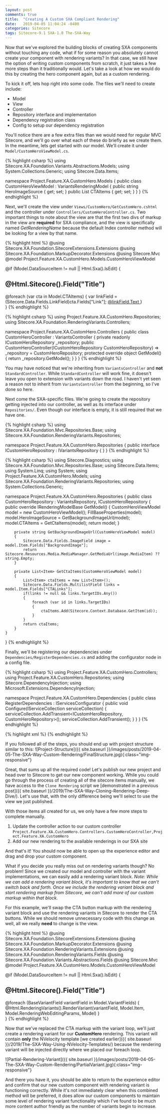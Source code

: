 ```yaml
---
layout: post
comments: true
title:  "Creating A Custom SXA Compliant Rendering"
date:   2019-04-05 11:04:24 -0400
categories: Sitecore
tags: Sitecore-9.1 SXA-1.8 The-SXA-Way
---
```

Now that we've explored the building blocks of creating SXA components without touching any code, what if for some reason you absolutely cannot create your component with rendering variants? In that case, we still have the option of writing custom components from scratch, it just takes a few more steps than it traditionally would. Let's take a look at how we would do this by creating the hero component again, but as a custom rendering.


To kick it off, lets hop right into some code. The files we'll need to create include:
- Model
- View
- Controller
- Repository interface and implementation
- Dependency registration class
- Config to setup our dependency registration

You'll notice there are a few extra files than we would need for regular MVC Sitecore, and we'll go over what each of these do briefly as we create them. In the meantime, lets get started with our model. We'll create it under `Model/CustomHeroViewModel.cs`.


{% highlight csharp %}
using Sitecore.XA.Foundation.Variants.Abstractions.Models;
using System.Collections.Generic;
using Sitecore.Data.Items;

namespace Project.Feature.XA.CustomHero.Models
{
    public class CustomHeroViewModel : VariantsRenderingModel
    {
        public string HeroImageSource { get; set; }
        public List<Item> CTAItems { get; set; }
    }
}
{% endhighlight %}


Next, we'll create the view under `Views/CustomHero/GetCustomHero.cshtml` and the controller under `Controllers/CustomHeroController.cs`. Two important things to note about the view are that the first two divs of markup in the view are **required** for SXA compliance, and the view is specifically named *GetRenderingName* because the default Index controller method will be looking for a view by that name.

{% highlight html %}
@using Sitecore.XA.Foundation.SitecoreExtensions.Extensions
@using Sitecore.XA.Foundation.MarkupDecorator.Extensions
@using Sitecore.Mvc
@model Project.Feature.XA.CustomHero.Models.CustomHeroViewModel

@if (Model.DataSourceItem != null || Html.Sxa().IsEdit)
{
  <div @Html.Sxa().Component("CustomHero", Model.Attributes)>
    <div class="component-content">
      <section class="container component-hero" style="background-image: url(@Model.HeroImageSource)">
        <div class="hero-container">
          <div class="row">
            <div class="col-xs-12 col-sm-8">
              <div class="hero-title">
                <h1>@Html.Sitecore().Field("Title")</h1>
                <div class="row">
                  <div class="col-12">
                    @foreach (var cta in Model.CTAItems)
                    {
                      var linkField = (Sitecore.Data.Fields.LinkField)cta.Fields["Link"];
                      <a href="@linkField.GetFriendlyUrl()" class="hero-cta-link">
                        <span>
                          @linkField.Text
                        </span>
                      </a>
                    }
                  </div>
                </div>
              </div>
            </div>
          </div>
        </div>
      </section>
    </div>
  </div>
}
{% endhighlight %}


{% highlight csharp %}
using Project.Feature.XA.CustomHero.Repositories;
using Sitecore.XA.Foundation.RenderingVariants.Controllers;

namespace Project.Feature.XA.CustomHero.Controllers
{
    public class CustomHeroController : VariantsController
    {
        private readonly ICustomHeroRepository _repository;
        public CustomHeroController(ICustomHeroRepository CustomHeroRepository) => _repository = CustomHeroRepository;
        protected override object GetModel()
        {
            return _repository.GetModel();
        }
    }
}
{% endhighlight %}


You may have noticed that we're inheriting from `VariantsController` and **not** `StandardController`. While `StandardController` will work fine, it doesn't leave you open to extension with variants down the road. I haven't yet seen a reason not to inherit from `VariantsController` from the beginning, so I've done so here.


Next come the SXA-specific files. We're going to create the repository getting injected into our controller, as well as its interface under `Repositories/`. Even though our interface is empty, it is still required that we have one.


{% highlight csharp %}
using Sitecore.XA.Foundation.Mvc.Repositories.Base;
using Sitecore.XA.Foundation.RenderingVariants.Repositories;

namespace Project.Feature.XA.CustomHero.Repositories
{
    public interface ICustomHeroRepository : IVariantsRepository
    {
    }
}
{% endhighlight %}


{% highlight csharp %}
using Sitecore.Diagnostics;
using Sitecore.XA.Foundation.Mvc.Repositories.Base;
using Sitecore.Data.Items;
using System.Linq;
using System;
using Project.Feature.XA.CustomHero.Models;
using Sitecore.XA.Foundation.RenderingVariants.Repositories;
using System.Collections.Generic;

namespace Project.Feature.XA.CustomHero.Repositories
{
    public class CustomHeroRepository : VariantsRepository, ICustomHeroRepository
    {
        public override IRenderingModelBase GetModel()
        {
            CustomHeroViewModel model = new CustomHeroViewModel();
            FillBaseProperties(model);
            model.HeroImageSource = GetBackgroundImageUrl(model);
            model.CTAItems = GetCtaItems(model);
            return model;
        }

        private string GetBackgroundImageUrl(CustomHeroViewModel model)
        {
            Sitecore.Data.Fields.ImageField image = model.Item.Fields["BackgroundImage"];
            return Sitecore.Resources.Media.MediaManager.GetMediaUrl(image.MediaItem) ?? string.Empty;
        }

        private List<Item> GetCtaItems(CustomHeroViewModel model)
        {
            List<Item> ctaItems = new List<Item>();
            Sitecore.Data.Fields.MultilistField links = model.Item.Fields["CTALinks"];
            if(links != null && links.TargetIDs.Any())
            {
                foreach (var id in links.TargetIDs)
                {
                    ctaItems.Add(Sitecore.Context.Database.GetItem(id));
                }
            }
            return ctaItems;
        }
    }
}
{% endhighlight %}

Finally, we'll be registering our dependencies under `Dependencies/RegisterDependencies.cs` and adding the configurator node in a config file. 


{% highlight csharp %}
using Project.Feature.XA.CustomHero.Controllers;
using Project.Feature.XA.CustomHero.Repositories;
using Sitecore.DependencyInjection;
using Microsoft.Extensions.DependencyInjection;

namespace Project.Feature.XA.CustomHero.Dependencies
{
    public class RegisterDependencies : IServicesConfigurator
    {
        public void Configure(IServiceCollection serviceCollection)
        {
            serviceCollection.AddTransient<ICustomHeroRepository, CustomHeroRepository>();
            serviceCollection.AddTransient<CustomHeroController>();
        }
    }
}
{% endhighlight %}

{% highlight xml %}
<configuration xmlns:patch="http://www.sitecore.net/xmlconfig/">
  <sitecore>
    <services>
      <configurator type=" Project.Feature.XA.CustomHero.Dependencies.RegisterDependencies,  Project.Feature.XA.CustomHero"/>
    </services>
  </sitecore>
</configuration>
{% endhighlight %}

If you followed all of the steps, you should end up with project structure similar to this:
![Project-Structure]({{ site.baseurl }}/images/posts/2019-04-05-The-SXA-Way-Custom-Rendering/FinalStructure.jpg){:class="img-responsive"}

Great, that sums up all the required code! Let's publish our new project and head over to Sitecore to get our new component working. While you could go through the process of creating all of the sitecore items manually, we have access to the `Clone Rendering` script we [demonstrated in a previous post]({{ site.baseurl }}/2019/The-SXA-Way-Cloning-Rendering-Deep-Dive/). Let's use that, with the only difference being we'll select to use the view we just published.

With those items all created for us, we only have a few more steps to complete manually.
1. Update the controller action to our custom controller `Project.Feature.XA.CustomHero.Controllers.CustomHeroController,Project.Feature.XA.CustomHero`
2. Add our new rendering to the available renderings in our SXA site

And that's it! You should now be able to open up the experience editor and drag and drop your custom component. 


What if you decide you really miss out on rendering variants though? No problem! Since we created our model and controller with the variant implementations, we can easily add a rendering variant block. *Note: While we can add a rendering variant block, it's important to know that we can't switch back and forth. Once we include the rendering variant block and start rendering markup from Sitecore, we can't add more of our custom markup within that block.*

For this example, we'll swap the CTA button markup with the rendering variant block and use the rendering variants in Sitecore to render the CTA buttons. While we should remove unnecessary code with this change as well, all we really **need** to change is the view.


{% highlight html %}
@using Sitecore.XA.Foundation.SitecoreExtensions.Extensions
@using Sitecore.XA.Foundation.MarkupDecorator.Extensions
@using Sitecore.XA.Foundation.RenderingVariants.Extensions
@using Sitecore.XA.Foundation.RenderingVariants.Fields
@using Sitecore.XA.Foundation.Variants.Abstractions.Fields
@using Sitecore.Mvc
@model Project.Feature.XA.CustomHero.Models.CustomHeroViewModel

@if (Model.DataSourceItem != null || Html.Sxa().IsEdit)
{
  <div @Html.Sxa().Component("CustomHero", Model.Attributes)>
    <div class="component-content">
      <section class="container component-hero" style="background-image: url(@Model.HeroImageSource)">
        <div class="hero-container">
          <div class="row">
            <div class="col-xs-12 col-sm-8">
              <div class="hero-title">
                <h1>@Html.Sitecore().Field("Title")</h1>
                <div class="row">
                    @foreach (BaseVariantField variantField in Model.VariantFields)
                    {
                      @Html.RenderingVariants().RenderVariant(variantField, Model.Item, Model.RenderingWebEditingParams, Model)
                    }
                </div>
              </div>
            </div>
          </div>
        </div>
      </section>
    </div>
  </div>
}
{% endhighlight %}

Now that we've replaced the CTA markup with the variant loop, we'll just create a rendering variant for our **CustomHero** rendering. This variant will contain **only** the NVelocity template [we created earlier]({{ site.baseurl }}/2019/The-SXA-Way-Using-NVelocity-Templates/) because the rendering variant will be injected directly where we placed our foreach loop.

![Partial-Rendering-Variant]({{ site.baseurl }}/images/posts/2019-04-05-The-SXA-Way-Custom-Rendering/PartialVariant.jpg){:class="img-responsive"}

And there you have it, you should be able to return to the experience editor and confirm that our new custom component with rendering variant is functioning correctly. While it's not immediately clear when this combined method will be preferred, it does allow our custom components to maintain some level of rendering variant functionality which I've found to be much more content author friendly as the number of variants begin to increase.